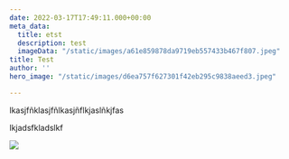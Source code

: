 ```yaml
---
date: 2022-03-17T17:49:11.000+00:00
meta_data:
  title: etst
  description: test
  imageData: "/static/images/a61e859878da9719eb557433b467f807.jpeg"
title: Test
author: ''
hero_image: "/static/images/d6ea757f627301f42eb295c9838aeed3.jpeg"

---
```

lkasjfñklasjfñlkasjñflkjaslñkjfas

lkjadsfkladslkf

![](/images/d6ea757f627301f42eb295c9838aeed3.jpeg)